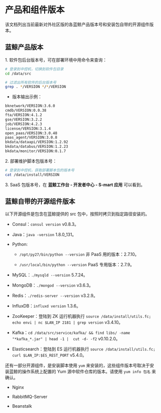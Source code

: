 # 产品和组件版本

该文档列出当前最新对外社区版的各蓝鲸产品版本号和安装包自带的开源组件版本。

## 蓝鲸产品版本

1\. 软件包后台版本号，可在部署环境中用命令来查询：

```bash
# 登录到中控机，切换到软件包目录
cd /data/src

# 过滤出所有软件的后台版本号
grep . */VERSION */*/VERSION
```

  - 版本输出示例：

  ```bash
  bknetwork/VERSION:3.6.0
  cmdb/VERSION:0.0.38
  fta/VERSION:4.1.2
  gse/VERSION:3.2.2
  job/VERSION:4.2.3
  license/VERSION:3.1.4
  open_paas/VERSION:3.0.48
  paas_agent/VERSION:3.0.8
  bkdata/dataapi/VERSION:1.2.92
  bkdata/databus/VERSION:1.2.23
  bkdata/monitor/VERSION:0.1.7
  ```

2\. 部署维护脚本包版本号：

```bash
# 登录到中控机，获取部署脚本包的版本号
cat /data/install/VERSION
```

3\. SaaS 包版本号，在 **蓝鲸工作台 - 开发者中心 - S-mart 应用** 可以看到。

## 蓝鲸自带的开源组件版本

以下开源组件是包含在蓝鲸提供的 src 包中，按照时拷贝到指定路径安装的。

* Consul：`consul version` v0.8.3。

* Java：`java -version` 1.8.0_131。

* Python:

  * `/opt/py27/bin/python --version` 非 PaaS 用的版本：2.7.10。

  * `/usr/local/bin/python --version` PaaS 专用版本：2.7.9。

* MySQL：`./mysqld --version`  5.7.24。

* MongoDB：`./mongod --version`  v3.6.3。

* Redis：`./redis-server --version` v3.2.9。

* InfluxDB：`influxd version` 1.3.6。

* ZooKeeper：登陆到 ZK 运行机器执行 `source /data/install/utils.fc; echo envi | nc $LAN_IP 2181 | grep version` v3.4.10。

* Kafka：`cd /data/src/service/kafka/ && find libs/ -name "*kafka_*.jar" | head -1 |  cut -d- -f2` v0.10.2.0。

* Elasticsearch：登陆到 ES 运行机器执行 `source /data/install/utils.fc; curl $LAN_IP:$ES_REST_PORT` v5.4.0。

还有一部分开源组件，是安装脚本使用 `yum` 来安装的，这些组件版本号取决于安装蓝鲸的操作系统上配置的 Yum 源中软件仓库的版本。请使用 `yum info 包名` 来确认。

* Nginx

* RabbitMQ-Server

* Beanstalk
